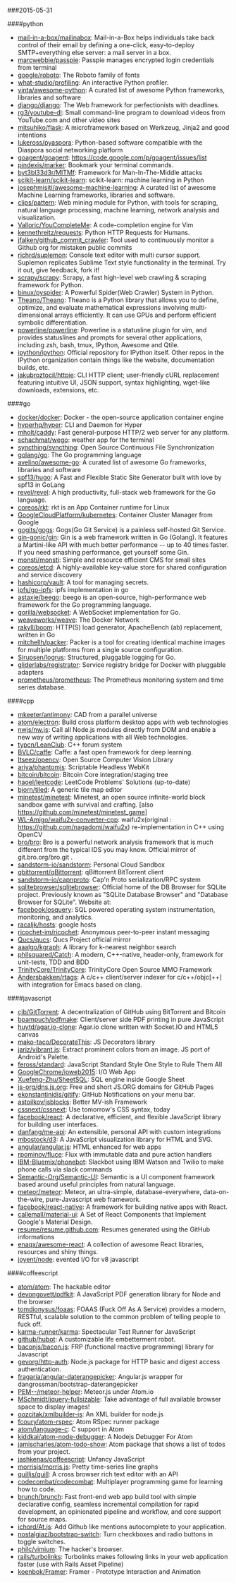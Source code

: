 ###2015-05-31

####python
* [mail-in-a-box/mailinabox](https://github.com/mail-in-a-box/mailinabox): Mail-in-a-Box helps individuals take back control of their email by defining a one-click, easy-to-deploy SMTP+everything else server: a mail server in a box.
* [marcwebbie/passpie](https://github.com/marcwebbie/passpie): Passpie manages encrypted login credentials from terminal
* [google/roboto](https://github.com/google/roboto): The Roboto family of fonts
* [what-studio/profiling](https://github.com/what-studio/profiling): An interactive Python profiler.
* [vinta/awesome-python](https://github.com/vinta/awesome-python): A curated list of awesome Python frameworks, libraries and software
* [django/django](https://github.com/django/django): The Web framework for perfectionists with deadlines.
* [rg3/youtube-dl](https://github.com/rg3/youtube-dl): Small command-line program to download videos from YouTube.com and other video sites
* [mitsuhiko/flask](https://github.com/mitsuhiko/flask): A microframework based on Werkzeug, Jinja2 and good intentions
* [lukeross/pyaspora](https://github.com/lukeross/pyaspora): Python-based software compatible with the Diaspora social networking platform
* [goagent/goagent](https://github.com/goagent/goagent): https://code.google.com/p/goagent/issues/list
* [pindexis/marker](https://github.com/pindexis/marker): Bookmark your terminal commands.
* [byt3bl33d3r/MITMf](https://github.com/byt3bl33d3r/MITMf): Framework for Man-In-The-Middle attacks
* [scikit-learn/scikit-learn](https://github.com/scikit-learn/scikit-learn): scikit-learn: machine learning in Python
* [josephmisiti/awesome-machine-learning](https://github.com/josephmisiti/awesome-machine-learning): A curated list of awesome Machine Learning frameworks, libraries and software.
* [clips/pattern](https://github.com/clips/pattern): Web mining module for Python, with tools for scraping, natural language processing, machine learning, network analysis and visualization.
* [Valloric/YouCompleteMe](https://github.com/Valloric/YouCompleteMe): A code-completion engine for Vim
* [kennethreitz/requests](https://github.com/kennethreitz/requests): Python HTTP Requests for Humans.
* [jfalken/github_commit_crawler](https://github.com/jfalken/github_commit_crawler): Tool used to continuously monitor a Github org for mistaken public commits
* [richrd/suplemon](https://github.com/richrd/suplemon): Console text editor with multi cursor support. Suplemon replicates Sublime Text style functionality in the terminal. Try it out, give feedback, fork it!
* [scrapy/scrapy](https://github.com/scrapy/scrapy): Scrapy, a fast high-level web crawling & scraping framework for Python.
* [binux/pyspider](https://github.com/binux/pyspider): A Powerful Spider(Web Crawler) System in Python.
* [Theano/Theano](https://github.com/Theano/Theano): Theano is a Python library that allows you to define, optimize, and evaluate mathematical expressions involving multi-dimensional arrays efficiently. It can use GPUs and perform efficient symbolic differentiation.
* [powerline/powerline](https://github.com/powerline/powerline): Powerline is a statusline plugin for vim, and provides statuslines and prompts for several other applications, including zsh, bash, tmux, IPython, Awesome and Qtile.
* [ipython/ipython](https://github.com/ipython/ipython): Official repository for IPython itself. Other repos in the IPython organization contain things like the website, documentation builds, etc.
* [jakubroztocil/httpie](https://github.com/jakubroztocil/httpie): CLI HTTP client; user-friendly cURL replacement featuring intuitive UI, JSON support, syntax highlighting, wget-like downloads, extensions, etc.

####go
* [docker/docker](https://github.com/docker/docker): Docker - the open-source application container engine
* [hyperhq/hyper](https://github.com/hyperhq/hyper): CLI and Daemon for Hyper
* [mholt/caddy](https://github.com/mholt/caddy): Fast general-purpose HTTP/2 web server for any platform.
* [schachmat/wego](https://github.com/schachmat/wego): weather app for the terminal
* [syncthing/syncthing](https://github.com/syncthing/syncthing): Open Source Continuous File Synchronization
* [golang/go](https://github.com/golang/go): The Go programming language
* [avelino/awesome-go](https://github.com/avelino/awesome-go): A curated list of awesome Go frameworks, libraries and software
* [spf13/hugo](https://github.com/spf13/hugo): A Fast and Flexible Static Site Generator built with love by spf13 in GoLang
* [revel/revel](https://github.com/revel/revel): A high productivity, full-stack web framework for the Go language.
* [coreos/rkt](https://github.com/coreos/rkt): rkt is an App Container runtime for Linux
* [GoogleCloudPlatform/kubernetes](https://github.com/GoogleCloudPlatform/kubernetes): Container Cluster Manager from Google
* [gogits/gogs](https://github.com/gogits/gogs): Gogs(Go Git Service) is a painless self-hosted Git Service.
* [gin-gonic/gin](https://github.com/gin-gonic/gin): Gin is a web framework written in Go (Golang). It features a Martini-like API with much better performance -- up to 40 times faster. If you need smashing performance, get yourself some Gin.
* [monsti/monsti](https://github.com/monsti/monsti): Simple and resource efficient CMS for small sites
* [coreos/etcd](https://github.com/coreos/etcd): A highly-available key-value store for shared configuration and service discovery
* [hashicorp/vault](https://github.com/hashicorp/vault): A tool for managing secrets.
* [ipfs/go-ipfs](https://github.com/ipfs/go-ipfs): ipfs implementation in go
* [astaxie/beego](https://github.com/astaxie/beego): beego is an open-source, high-performance web framework for the Go programming language.
* [gorilla/websocket](https://github.com/gorilla/websocket): A WebSocket implementation for Go.
* [weaveworks/weave](https://github.com/weaveworks/weave): The Docker Network
* [rakyll/boom](https://github.com/rakyll/boom): HTTP(S) load generator, ApacheBench (ab) replacement, written in Go
* [mitchellh/packer](https://github.com/mitchellh/packer): Packer is a tool for creating identical machine images for multiple platforms from a single source configuration.
* [Sirupsen/logrus](https://github.com/Sirupsen/logrus): Structured, pluggable logging for Go.
* [gliderlabs/registrator](https://github.com/gliderlabs/registrator): Service registry bridge for Docker with pluggable adapters
* [prometheus/prometheus](https://github.com/prometheus/prometheus): The Prometheus monitoring system and time series database.

####cpp
* [mkeeter/antimony](https://github.com/mkeeter/antimony): CAD from a parallel universe
* [atom/electron](https://github.com/atom/electron): Build cross platform desktop apps with web technologies
* [nwjs/nw.js](https://github.com/nwjs/nw.js): Call all Node.js modules directly from DOM and enable a new way of writing applications with all Web technologies.
* [typcn/LeanClub](https://github.com/typcn/LeanClub): C++ forum system
* [BVLC/caffe](https://github.com/BVLC/caffe): Caffe: a fast open framework for deep learning.
* [Itseez/opencv](https://github.com/Itseez/opencv): Open Source Computer Vision Library
* [ariya/phantomjs](https://github.com/ariya/phantomjs): Scriptable Headless WebKit
* [bitcoin/bitcoin](https://github.com/bitcoin/bitcoin): Bitcoin Core integration/staging tree
* [haoel/leetcode](https://github.com/haoel/leetcode): LeetCode Problems' Solutions (up-to-date)
* [bjorn/tiled](https://github.com/bjorn/tiled): A generic tile map editor
* [minetest/minetest](https://github.com/minetest/minetest): Minetest, an open source infinite-world block sandbox game with survival and crafting. [also https://github.com/minetest/minetest_game]
* [WL-Amigo/waifu2x-converter-cpp](https://github.com/WL-Amigo/waifu2x-converter-cpp): waifu2x(original : https://github.com/nagadomi/waifu2x) re-implementation in C++ using OpenCV
* [bro/bro](https://github.com/bro/bro): Bro is a powerful network analysis framework that is much different from the typical IDS you may know. Official mirror of git.bro.org/bro.git .
* [sandstorm-io/sandstorm](https://github.com/sandstorm-io/sandstorm): Personal Cloud Sandbox
* [qbittorrent/qBittorrent](https://github.com/qbittorrent/qBittorrent): qBittorrent BitTorrent client
* [sandstorm-io/capnproto](https://github.com/sandstorm-io/capnproto): Cap'n Proto serialization/RPC system
* [sqlitebrowser/sqlitebrowser](https://github.com/sqlitebrowser/sqlitebrowser): Official home of the DB Browser for SQLite project. Previously known as "SQLite Database Browser" and "Database Browser for SQLite". Website at:
* [facebook/osquery](https://github.com/facebook/osquery): SQL powered operating system instrumentation, monitoring, and analytics.
* [racaljk/hosts](https://github.com/racaljk/hosts): google hosts
* [ricochet-im/ricochet](https://github.com/ricochet-im/ricochet): Anonymous peer-to-peer instant messaging
* [Qucs/qucs](https://github.com/Qucs/qucs): Qucs Project official mirror
* [aaalgo/kgraph](https://github.com/aaalgo/kgraph): A library for k-nearest neighbor search
* [philsquared/Catch](https://github.com/philsquared/Catch): A modern, C++-native, header-only, framework for unit-tests, TDD and BDD
* [TrinityCore/TrinityCore](https://github.com/TrinityCore/TrinityCore): TrinityCore Open Source MMO Framework
* [Andersbakken/rtags](https://github.com/Andersbakken/rtags): A c/c++ client/server indexer for c/c++/objc[++] with integration for Emacs based on clang.

####javascript
* [cjb/GitTorrent](https://github.com/cjb/GitTorrent): A decentralization of GitHub using BitTorrent and Bitcoin
* [bpampuch/pdfmake](https://github.com/bpampuch/pdfmake): Client/server side PDF printing in pure JavaScript
* [huytd/agar.io-clone](https://github.com/huytd/agar.io-clone): Agar.io clone written with Socket.IO and HTML5 canvas
* [mako-taco/DecorateThis](https://github.com/mako-taco/DecorateThis): JS Decorators library
* [jariz/vibrant.js](https://github.com/jariz/vibrant.js): Extract prominent colors from an image. JS port of Android's Palette.
* [feross/standard](https://github.com/feross/standard): JavaScript Standard Style  One Style to Rule Them All
* [GoogleChrome/ioweb2015](https://github.com/GoogleChrome/ioweb2015): I/O Web App
* [Xuefeng-Zhu/SheetSQL](https://github.com/Xuefeng-Zhu/SheetSQL): SQL engine inside Google Sheet
* [js-org/dns.js.org](https://github.com/js-org/dns.js.org): Free and short JS.ORG domains for GitHub Pages
* [ekonstantinidis/gitify](https://github.com/ekonstantinidis/gitify): GitHub Notifications on your menu bar.
* [astoilkov/jsblocks](https://github.com/astoilkov/jsblocks): Better MV-ish Framework
* [cssnext/cssnext](https://github.com/cssnext/cssnext): Use tomorrow's CSS syntax, today
* [facebook/react](https://github.com/facebook/react): A declarative, efficient, and flexible JavaScript library for building user interfaces.
* [danfang/me-api](https://github.com/danfang/me-api): An extensible, personal API with custom integrations
* [mbostock/d3](https://github.com/mbostock/d3): A JavaScript visualization library for HTML and SVG.
* [angular/angular.js](https://github.com/angular/angular.js): HTML enhanced for web apps
* [rpominov/fluce](https://github.com/rpominov/fluce): Flux with immutable data and pure action handlers
* [IBM-Bluemix/phonebot](https://github.com/IBM-Bluemix/phonebot): Slackbot using IBM Watson and Twilio to make phone calls via slack commands
* [Semantic-Org/Semantic-UI](https://github.com/Semantic-Org/Semantic-UI): Semantic is a UI component framework based around useful principles from natural language.
* [meteor/meteor](https://github.com/meteor/meteor): Meteor, an ultra-simple, database-everywhere, data-on-the-wire, pure-Javascript web framework.
* [facebook/react-native](https://github.com/facebook/react-native): A framework for building native apps with React.
* [callemall/material-ui](https://github.com/callemall/material-ui): A Set of React Components that Implement Google's Material Design.
* [resume/resume.github.com](https://github.com/resume/resume.github.com): Resumes generated using the GitHub informations
* [enaqx/awesome-react](https://github.com/enaqx/awesome-react): A collection of awesome React libraries, resources and shiny things.
* [joyent/node](https://github.com/joyent/node): evented I/O for v8 javascript

####coffeescript
* [atom/atom](https://github.com/atom/atom): The hackable editor
* [devongovett/pdfkit](https://github.com/devongovett/pdfkit): A JavaScript PDF generation library for Node and the browser
* [tomdionysus/foaas](https://github.com/tomdionysus/foaas): FOAAS (Fuck Off As A Service) provides a modern, RESTful, scalable solution to the common problem of telling people to fuck off.
* [karma-runner/karma](https://github.com/karma-runner/karma): Spectacular Test Runner for JavaScript
* [github/hubot](https://github.com/github/hubot): A customizable life embetterment robot.
* [baconjs/bacon.js](https://github.com/baconjs/bacon.js): FRP (functional reactive programming) library for Javascript
* [gevorg/http-auth](https://github.com/gevorg/http-auth): Node.js package for HTTP basic and digest access authentication.
* [fragaria/angular-daterangepicker](https://github.com/fragaria/angular-daterangepicker): Angular.js wrapper for dangrossman/bootstrap-daterangepicker
* [PEM--/meteor-helper](https://github.com/PEM--/meteor-helper): Meteor.js under Atom.io
* [MSchmidt/jquery-fullsizable](https://github.com/MSchmidt/jquery-fullsizable): Take advantage of full available browser space to display images!
* [oozcitak/xmlbuilder-js](https://github.com/oozcitak/xmlbuilder-js): An XML builder for node.js
* [fcoury/atom-rspec](https://github.com/fcoury/atom-rspec): Atom RSpec runner package
* [atom/language-c](https://github.com/atom/language-c): C support in Atom
* [kiddkai/atom-node-debugger](https://github.com/kiddkai/atom-node-debugger): A Nodejs Debugger For Atom
* [jamischarles/atom-todo-show](https://github.com/jamischarles/atom-todo-show): Atom package that shows a list of todos from your project.
* [jashkenas/coffeescript](https://github.com/jashkenas/coffeescript): Unfancy JavaScript
* [morrisjs/morris.js](https://github.com/morrisjs/morris.js): Pretty time-series line graphs
* [quilljs/quill](https://github.com/quilljs/quill): A cross browser rich text editor with an API
* [codecombat/codecombat](https://github.com/codecombat/codecombat): Multiplayer programming game for learning how to code.
* [brunch/brunch](https://github.com/brunch/brunch): Fast front-end web app build tool with simple declarative config, seamless incremental compilation for rapid development, an opinionated pipeline and workflow, and core support for source maps.
* [ichord/At.js](https://github.com/ichord/At.js): Add Github like mentions autocomplete to your application.
* [nostalgiaz/bootstrap-switch](https://github.com/nostalgiaz/bootstrap-switch): Turn checkboxes and radio buttons in toggle switches.
* [philc/vimium](https://github.com/philc/vimium): The hacker's browser.
* [rails/turbolinks](https://github.com/rails/turbolinks): Turbolinks makes following links in your web application faster (use with Rails Asset Pipeline)
* [koenbok/Framer](https://github.com/koenbok/Framer): Framer - Prototype Interaction and Animation
